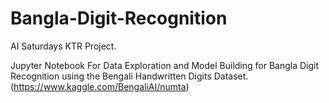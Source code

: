 # Bangla-Digit-Recognition


AI Saturdays KTR Project.


Jupyter Notebook For Data Exploration and Model Building for Bangla Digit Recognition using the Bengali Handwritten Digits Dataset.
(https://www.kaggle.com/BengaliAI/numta)
